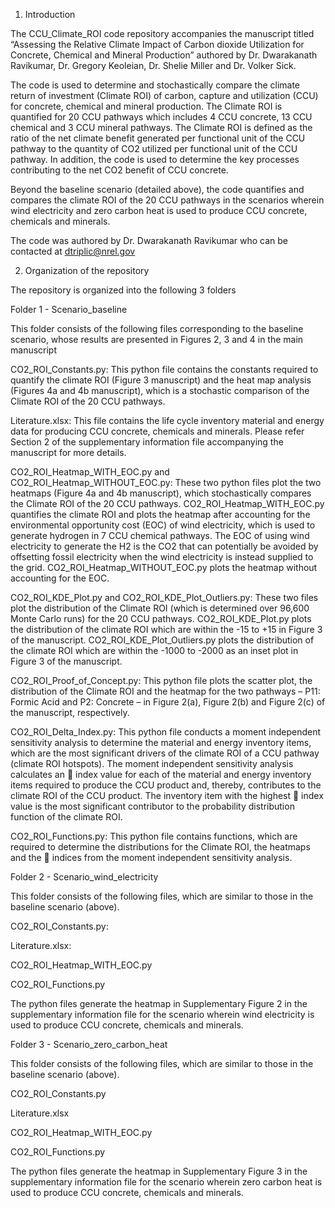 1.	Introduction

The CCU_Climate_ROI code repository accompanies the manuscript titled “Assessing the Relative Climate Impact of Carbon dioxide Utilization for Concrete, Chemical and Mineral Production” authored by Dr. Dwarakanath Ravikumar, Dr. Gregory Keoleian, Dr. Shelie Miller and Dr. Volker Sick.

The code is used to determine and stochastically compare the climate return of investment (Climate ROI) of carbon, capture and utilization (CCU) for concrete, chemical and mineral production. The Climate ROI is quantified for 20 CCU pathways which includes 4 CCU concrete, 13 CCU chemical and 3 CCU mineral pathways. The Climate ROI is defined as the ratio of the net climate benefit generated per functional unit of the CCU pathway to the quantity of CO2 utilized per functional unit of the CCU pathway. In addition, the code is used to determine the key processes contributing to the net CO2 benefit of CCU concrete.

Beyond the baseline scenario (detailed above), the code quantifies and compares the climate ROI of the 20 CCU pathways in the scenarios wherein wind electricity and zero carbon heat is used to produce CCU concrete, chemicals and minerals.

The code was authored by Dr. Dwarakanath Ravikumar who can be contacted at dtriplic@nrel.gov

2.	Organization of the repository

The repository is organized into the following 3 folders 

Folder 1 - Scenario_baseline

This folder consists of the following files corresponding to the baseline scenario, whose results are presented in Figures 2, 3 and 4 in the main manuscript

CO2_ROI_Constants.py: This python file contains the constants required to quantify the climate ROI (Figure 3 manuscript) and the heat map analysis (Figures 4a and 4b manuscript), which is a stochastic comparison of the Climate ROI of the 20 CCU pathways.

Literature.xlsx: This file contains the life cycle inventory material and energy data for producing CCU concrete, chemicals and minerals. Please refer Section 2 of the supplementary information file accompanying the manuscript for more details. 

CO2_ROI_Heatmap_WITH_EOC.py and CO2_ROI_Heatmap_WITHOUT_EOC.py: These two python files plot the two heatmaps (Figure 4a and 4b manuscript), which stochastically compares the Climate ROI of the 20 CCU pathways. CO2_ROI_Heatmap_WITH_EOC.py quantifies the climate ROI and plots the heatmap after accounting for the environmental opportunity cost (EOC) of wind electricity, which is used to generate hydrogen in 7 CCU chemical pathways. The EOC of using wind electricity to generate the H2 is the CO2 that can potentially be avoided by offsetting fossil electricity when the wind electricity is instead supplied to the grid. CO2_ROI_Heatmap_WITHOUT_EOC.py plots the heatmap without accounting for the EOC.

CO2_ROI_KDE_Plot.py and CO2_ROI_KDE_Plot_Outliers.py: These two files plot the distribution of the Climate ROI (which is determined over 96,600 Monte Carlo runs) for the 20 CCU pathways. CO2_ROI_KDE_Plot.py plots the distribution of the climate ROI which are within the -15 to +15 in Figure 3 of the manuscript. CO2_ROI_KDE_Plot_Outliers.py plots the distribution of the climate ROI which are within the -1000 to -2000 as an inset plot in Figure 3 of the manuscript.

CO2_ROI_Proof_of_Concept.py:  This python file plots the scatter plot, the distribution of the Climate ROI and the heatmap for the two pathways – P11: Formic Acid and P2: Concrete – in Figure 2(a), Figure 2(b) and Figure 2(c) of the manuscript, respectively.

CO2_ROI_Delta_Index.py: This python file conducts a moment independent sensitivity analysis to determine the material and energy inventory items, which are the most significant drivers of the climate ROI of a CCU pathway (climate ROI hotspots). The moment independent sensitivity analysis calculates an  index value for each of the material and energy inventory items required to produce the CCU product and, thereby, contributes to the climate ROI of the CCU product. The inventory item with the highest  index value is the most significant contributor to the probability distribution function of the climate ROI.

CO2_ROI_Functions.py: This python file contains functions, which are required to determine the distributions for the Climate ROI, the heatmaps and the  indices from the moment independent sensitivity analysis.

Folder 2 - Scenario_wind_electricity

This folder consists of the following files, which are similar to those in the baseline scenario (above).

CO2_ROI_Constants.py: 

Literature.xlsx: 

CO2_ROI_Heatmap_WITH_EOC.py

CO2_ROI_Functions.py

The python files generate the heatmap in Supplementary Figure 2 in the supplementary information file for the scenario wherein wind electricity is used to produce CCU concrete, chemicals and minerals.


Folder 3 - Scenario_zero_carbon_heat

This folder consists of the following files, which are similar to those in the baseline scenario (above).

CO2_ROI_Constants.py

Literature.xlsx

CO2_ROI_Heatmap_WITH_EOC.py

CO2_ROI_Functions.py

The python files generate the heatmap in Supplementary Figure 3 in the supplementary information file for the scenario wherein zero carbon heat is used to produce CCU concrete, chemicals and minerals.



